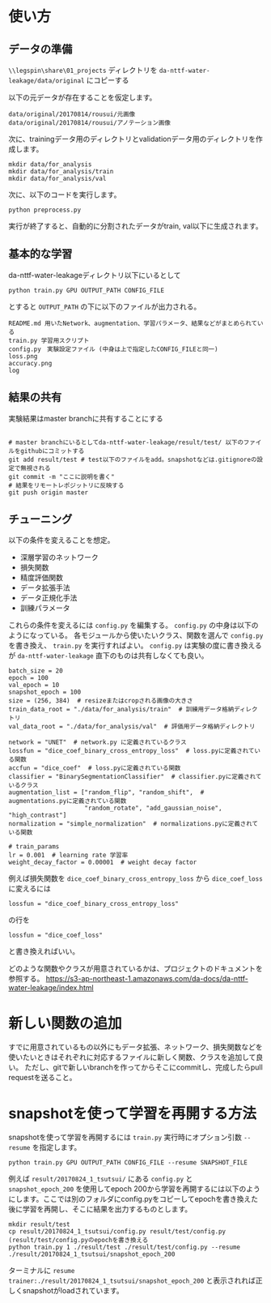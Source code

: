 

# 使い方
## データの準備

`\\legspin\share\01_projects` ディレクトリを
`da-nttf-water-leakage/data/original` にコピーする

以下の元データが存在することを仮定します。
```
data/original/20170814/rousui/元画像
data/original/20170814/rousui/アノテーション画像
```
次に、trainingデータ用のディレクトリとvalidationデータ用のディレクトリを作成します。
```
mkdir data/for_analysis
mkdir data/for_analysis/train
mkdir data/for_analysis/val
```
次に、以下のコードを実行します。
```
python preprocess.py
```
実行が終了すると、自動的に分割されたデータがtrain, val以下に生成されます。


## 基本的な学習
da-nttf-water-leakageディレクトリ以下にいるとして
```
python train.py GPU OUTPUT_PATH CONFIG_FILE
```
とすると `OUTPUT_PATH` の下に以下のファイルが出力される。

```
README.md 用いたNetwork、augmentation、学習パラメータ、結果などがまとめられている
train.py 学習用スクリプト
config.py　実験設定ファイル (中身は上で指定したCONFIG_FILEと同一)
loss.png 
accuracy.png
log
```

## 結果の共有

実験結果はmaster branchに共有することにする

```

# master branchにいるとしてda-nttf-water-leakage/result/test/ 以下のファイルをgithubにコミットする
git add result/test # test以下のファイルをadd。snapshotなどは.gitignoreの設定で無視される
git commit -m "ここに説明を書く"
# 結果をリモートレポジットリに反映する
git push origin master
```

## チューニング
以下の条件を変えることを想定。
* 深層学習のネットワーク 
* 損失関数
* 精度評価関数
* データ拡張手法
* データ正規化手法
* 訓練パラメータ

これらの条件を変えるには `config.py` を編集する。 `config.py` の中身は以下のようになっている。
各モジュールから使いたいクラス、関数を選んで `config.py` を書き換え、 `train.py` を実行すればよい。
`config.py` は実験の度に書き換えるが `da-nttf-water-leakage` 直下のものは共有しなくても良い。
```
batch_size = 20
epoch = 100
val_epoch = 10
snapshot_epoch = 100
size = (256, 384)  # resizeまたはcropされる画像の大きさ
train_data_root = "./data/for_analysis/train"  # 訓練用データ格納ディレクトリ
val_data_root = "./data/for_analysis/val"  # 評価用データ格納ディレクトリ

network = "UNET"  # network.py に定義されているクラス
lossfun = "dice_coef_binary_cross_entropy_loss"  # loss.pyに定義されている関数
accfun = "dice_coef"  # loss.pyに定義されている関数
classifier = "BinarySegmentationClassifier"  # classifier.pyに定義されているクラス
augmentation_list = ["random_flip", "random_shift",  # augmentations.pyに定義されている関数
                     "random_rotate", "add_gaussian_noise", "high_contrast"]
normalization = "simple_normalization"  # normalizations.pyに定義されている関数

# train_params
lr = 0.001  # learning rate 学習率
weight_decay_factor = 0.00001  # weight decay factor
```

例えば損失関数を `dice_coef_binary_cross_entropy_loss` から `dice_coef_loss` に変えるには

```lossfun = "dice_coef_binary_cross_entropy_loss"``` 

の行を

```lossfun = "dice_coef_loss"```

と書き換えればいい。

どのような関数やクラスが用意されているかは、プロジェクトのドキュメントを参照する。
https://s3-ap-northeast-1.amazonaws.com/da-docs/da-nttf-water-leakage/index.html

# 新しい関数の追加
すでに用意されているもの以外にもデータ拡張、ネットワーク、損失関数などを使いたいときはそれぞれに対応するファイルに新しく関数、クラスを追加して良い。
ただし、gitで新しいbranchを作ってからそこにcommitし、完成したらpull requestを送ること。


# snapshotを使って学習を再開する方法

snapshotを使って学習を再開するには `train.py` 実行時にオプション引数 `--resume` を指定します。
```
python train.py GPU OUTPUT_PATH CONFIG_FILE --resume SNAPSHOT_FILE
```
例えば `result/20170824_1_tsutsui/` にある `config.py` と　`snapshot_epoch_200` を使用してepoch 200から学習を再開するには以下のようにします。ここでは別のフォルダにconfig.pyをコピーしてepochを書き換えた後に学習を再開し、そこに結果を出力するものとします。

```
mkdir result/test
cp result/20170824_1_tsutsui/config.py result/test/config.py 
(result/test/config.pyのepochを書き換える
python train.py 1 ./result/test ./result/test/config.py --resume ./result/20170824_1_tsutsui/snapshot_epoch_200 
```
ターミナルに `resume trainer:./result/20170824_1_tsutsui/snapshot_epoch_200` と表示されれば正しくsnapshotがloadされています。
